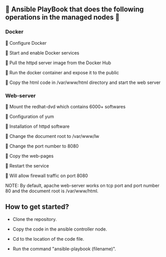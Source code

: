 ## 🔰 Ansible PlayBook that does the following operations in the managed nodes 🔰

### Docker 

🔹 Configure Docker

🔹 Start and enable Docker services

🔹 Pull the httpd server image from the Docker Hub

🔹 Run the docker container and expose it to the public

🔹 Copy the html code in /var/www/html directory and start the web server


### Web-server 

🔹 Mount the redhat-dvd which contains 6000+ softwares

🔹 Configuration of yum

🔹 Installation of httpd software

🔹 Change the document root to /var/www/lw

🔹 Change the port number to 8080

🔹 Copy the web-pages

🔹 Restart the service

🔹 Will allow firewall traffic on port 8080

NOTE: By default, apache web-server works on tcp port and port number 80 and the document root is /var/www/html.

## How to get started?

- Clone the repository.

- Copy the code in the ansible controller node.

- Cd to the location of the code file.

- Run the command "ansible-playbook (filename)".
